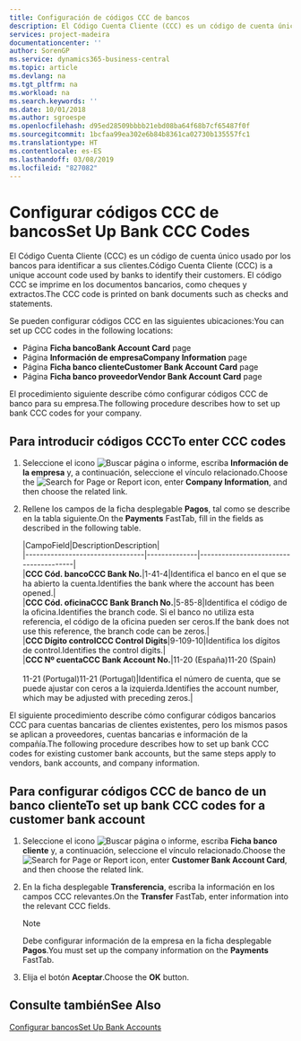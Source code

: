 ```yaml
---
title: Configuración de códigos CCC de bancos
description: El Código Cuenta Cliente (CCC) es un código de cuenta único usado por los bancos para identificar a sus clientes. El código CCC se imprime en los documentos bancarios, como cheques y extractos.
services: project-madeira
documentationcenter: ''
author: SorenGP
ms.service: dynamics365-business-central
ms.topic: article
ms.devlang: na
ms.tgt_pltfrm: na
ms.workload: na
ms.search.keywords: ''
ms.date: 10/01/2018
ms.author: sgroespe
ms.openlocfilehash: d95ed28509bbbb21ebd08ba64f68b7cf65487f0f
ms.sourcegitcommit: 1bcfaa99ea302e6b84b8361ca02730b135557fc1
ms.translationtype: HT
ms.contentlocale: es-ES
ms.lasthandoff: 03/08/2019
ms.locfileid: "827082"
---
```

# <a name="set-up-bank-ccc-codes"></a><span data-ttu-id="64263-104">Configurar códigos CCC de bancos</span><span class="sxs-lookup"><span data-stu-id="64263-104">Set Up Bank CCC Codes</span></span>
<span data-ttu-id="64263-105">El Código Cuenta Cliente (CCC) es un código de cuenta único usado por los bancos para identificar a sus clientes.</span><span class="sxs-lookup"><span data-stu-id="64263-105">Código Cuenta Cliente (CCC) is a unique account code used by banks to identify their customers.</span></span> <span data-ttu-id="64263-106">El código CCC se imprime en los documentos bancarios, como cheques y extractos.</span><span class="sxs-lookup"><span data-stu-id="64263-106">The CCC code is printed on bank documents such as checks and statements.</span></span>  

<span data-ttu-id="64263-107">Se pueden configurar códigos CCC en las siguientes ubicaciones:</span><span class="sxs-lookup"><span data-stu-id="64263-107">You can set up CCC codes in the following locations:</span></span>  

- <span data-ttu-id="64263-108">Página **Ficha banco**</span><span class="sxs-lookup"><span data-stu-id="64263-108">**Bank Account Card** page</span></span>  
- <span data-ttu-id="64263-109">Página **Información de empresa**</span><span class="sxs-lookup"><span data-stu-id="64263-109">**Company Information** page</span></span>  
- <span data-ttu-id="64263-110">Página **Ficha banco cliente**</span><span class="sxs-lookup"><span data-stu-id="64263-110">**Customer Bank Account Card** page</span></span>  
- <span data-ttu-id="64263-111">Página **Ficha banco proveedor**</span><span class="sxs-lookup"><span data-stu-id="64263-111">**Vendor Bank Account Card** page</span></span>  

<span data-ttu-id="64263-112">El procedimiento siguiente describe cómo configurar códigos CCC de banco para su empresa.</span><span class="sxs-lookup"><span data-stu-id="64263-112">The following procedure describes how to set up bank CCC codes for your company.</span></span>  

## <a name="to-enter-ccc-codes"></a><span data-ttu-id="64263-113">Para introducir códigos CCC</span><span class="sxs-lookup"><span data-stu-id="64263-113">To enter CCC codes</span></span>  

1.  <span data-ttu-id="64263-114">Seleccione el icono ![Buscar página o informe](../../media/ui-search/search_small.png "icono Buscar página o informe"), escriba **Información de la empresa** y, a continuación, seleccione el vínculo relacionado.</span><span class="sxs-lookup"><span data-stu-id="64263-114">Choose the ![Search for Page or Report](../../media/ui-search/search_small.png "Search for Page or Report icon") icon, enter **Company Information**, and then choose the related link.</span></span>  
2.  <span data-ttu-id="64263-115">Rellene los campos de la ficha desplegable **Pagos**, tal como se describe en la tabla siguiente.</span><span class="sxs-lookup"><span data-stu-id="64263-115">On the **Payments** FastTab, fill in the fields as described in the following table.</span></span>  

    |<span data-ttu-id="64263-116">Campo</span><span class="sxs-lookup"><span data-stu-id="64263-116">Field</span></span>|<span data-ttu-id="64263-117">Description</span><span class="sxs-lookup"><span data-stu-id="64263-117">Description</span></span>|  
    |---------------------------------|--------------|---------------------------------------|  
    |<span data-ttu-id="64263-118">**CCC Cód. banco**</span><span class="sxs-lookup"><span data-stu-id="64263-118">**CCC Bank No.**</span></span>|<span data-ttu-id="64263-119">1-4</span><span class="sxs-lookup"><span data-stu-id="64263-119">1-4</span></span>|<span data-ttu-id="64263-120">Identifica el banco en el que se ha abierto la cuenta.</span><span class="sxs-lookup"><span data-stu-id="64263-120">Identifies the bank where the account has been opened.</span></span>|  
    |<span data-ttu-id="64263-121">**CCC Cód. oficina**</span><span class="sxs-lookup"><span data-stu-id="64263-121">**CCC Bank Branch No.**</span></span>|<span data-ttu-id="64263-122">5-8</span><span class="sxs-lookup"><span data-stu-id="64263-122">5-8</span></span>|<span data-ttu-id="64263-123">Identifica el código de la oficina.</span><span class="sxs-lookup"><span data-stu-id="64263-123">Identifies the branch code.</span></span> <span data-ttu-id="64263-124">Si el banco no utiliza esta referencia, el código de la oficina pueden ser ceros.</span><span class="sxs-lookup"><span data-stu-id="64263-124">If the bank does not use this reference, the branch code can be zeros.</span></span>|  
    |<span data-ttu-id="64263-125">**CCC Dígito control**</span><span class="sxs-lookup"><span data-stu-id="64263-125">**CCC Control Digits**</span></span>|<span data-ttu-id="64263-126">9-10</span><span class="sxs-lookup"><span data-stu-id="64263-126">9-10</span></span>|<span data-ttu-id="64263-127">Identifica los dígitos de control.</span><span class="sxs-lookup"><span data-stu-id="64263-127">Identifies the control digits.</span></span>|  
    |<span data-ttu-id="64263-128">**CCC Nº cuenta**</span><span class="sxs-lookup"><span data-stu-id="64263-128">**CCC Bank Account No.**</span></span>|<span data-ttu-id="64263-129">11-20 (España)</span><span class="sxs-lookup"><span data-stu-id="64263-129">11-20 (Spain)</span></span><br /><br /> <span data-ttu-id="64263-130">11-21 (Portugal)</span><span class="sxs-lookup"><span data-stu-id="64263-130">11-21 (Portugal)</span></span>|<span data-ttu-id="64263-131">Identifica el número de cuenta, que se puede ajustar con ceros a la izquierda.</span><span class="sxs-lookup"><span data-stu-id="64263-131">Identifies the account number, which may be adjusted with preceding zeros.</span></span>|  

<span data-ttu-id="64263-132">El siguiente procedimiento describe cómo configurar códigos bancarios CCC para cuentas bancarias de clientes existentes, pero los mismos pasos se aplican a proveedores, cuentas bancarias e información de la compañía.</span><span class="sxs-lookup"><span data-stu-id="64263-132">The following procedure describes how to set up bank CCC codes for existing customer bank accounts, but the same steps apply to vendors, bank accounts, and company information.</span></span>  

## <a name="to-set-up-bank-ccc-codes-for-a-customer-bank-account"></a><span data-ttu-id="64263-133">Para configurar códigos CCC de banco de un banco cliente</span><span class="sxs-lookup"><span data-stu-id="64263-133">To set up bank CCC codes for a customer bank account</span></span>  

1.  <span data-ttu-id="64263-134">Seleccione el icono ![Buscar página o informe](../../media/ui-search/search_small.png "icono Buscar página o informe"), escriba **Ficha banco cliente** y, a continuación, seleccione el vínculo relacionado.</span><span class="sxs-lookup"><span data-stu-id="64263-134">Choose the ![Search for Page or Report](../../media/ui-search/search_small.png "Search for Page or Report icon") icon, enter **Customer Bank Account Card**, and then choose the related link.</span></span>  
2.  <span data-ttu-id="64263-135">En la ficha desplegable **Transferencia**, escriba la información en los campos CCC relevantes.</span><span class="sxs-lookup"><span data-stu-id="64263-135">On the **Transfer** FastTab, enter information into the relevant CCC fields.</span></span>  

    > [!NOTE]  
    >  <span data-ttu-id="64263-136">Debe configurar información de la empresa en la ficha desplegable **Pagos**.</span><span class="sxs-lookup"><span data-stu-id="64263-136">You must set up the company information on the **Payments** FastTab.</span></span>  

3.  <span data-ttu-id="64263-137">Elija el botón **Aceptar**.</span><span class="sxs-lookup"><span data-stu-id="64263-137">Choose the **OK** button.</span></span>  

## <a name="see-also"></a><span data-ttu-id="64263-138">Consulte también</span><span class="sxs-lookup"><span data-stu-id="64263-138">See Also</span></span>  
[<span data-ttu-id="64263-139">Configurar bancos</span><span class="sxs-lookup"><span data-stu-id="64263-139">Set Up Bank Accounts</span></span>](../../bank-how-setup-bank-accounts.md) 
